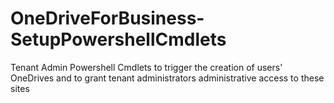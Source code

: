 # OneDriveForBusiness-SetupPowershellCmdlets
Tenant Admin Powershell Cmdlets to trigger the creation of users' OneDrives and to grant tenant administrators administrative access to these sites
